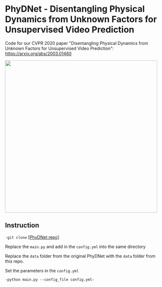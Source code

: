 # PhyDNet - Disentangling Physical Dynamics from Unknown Factors for Unsupervised Video Prediction

Code for our CVPR 2020 paper "Disentangling Physical Dynamics from Unknown Factors for Unsupervised Video Prediction": https://arxiv.org/abs/2003.01460

<img src="https://github.com/vincent-leguen/PhyDNet/blob/master/images/fig1.png" width="500">

## Instruction

`-git clone` [[PhyDNet repo]](https://github.com/vincent-leguen/PhyDNet) 

Replace the `main.py` and add in the `config.yml` into the same directory

Replace the `data` folder from the original PhyDNet with the `data` folder from this repo. 

Set the parameters in the `config.yml`

`-python main.py --config_file config.yml-`

